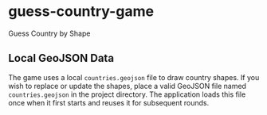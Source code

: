 # guess-country-game
Guess Country by Shape

## Local GeoJSON Data

The game uses a local `countries.geojson` file to draw country shapes. If you
wish to replace or update the shapes, place a valid GeoJSON file named
`countries.geojson` in the project directory. The application loads this file
once when it first starts and reuses it for subsequent rounds.
